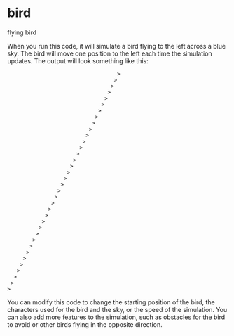 # bird
flying bird

When you run this code, it will simulate a bird flying to the left across a blue sky. The bird will move one position to the left each time the simulation updates. The output will look something like this:

                                       >
                                      >
                                     >
                                    >
                                   >
                                  >
                                 >
                                >
                               >
                              >
                             >
                            >
                           >
                          >
                         >
                        >
                       >
                      >
                     >
                    >
                   >
                  >
                 >
                >
               >
              >
             >
            >
           >
          >
         >
        >
       >
      >
     >
    >
   >
  >
 >


You can modify this code to change the starting position of the bird, the characters used for the bird and the sky, or the speed of the simulation. You can also add more features to the simulation, such as obstacles for the bird to avoid or other birds flying in the opposite direction.
